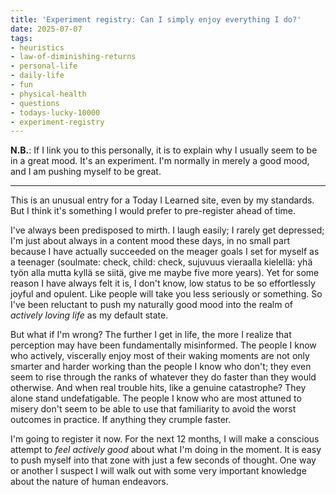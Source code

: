 ```yaml
---
title: 'Experiment registry: Can I simply enjoy everything I do?'
date: 2025-07-07
tags: 
- heuristics
- law-of-diminishing-returns
- personal-life
- daily-life
- fun
- physical-health
- questions
- todays-lucky-10000
- experiment-registry
---
```



**N.B.**: If I link you to this personally, it is to
explain why I usually seem to be in a great mood. 
It's an experiment.
I'm normally in merely a good mood,
and I am pushing myself to be great.

---

This is an unusual entry for a Today I Learned site, 
even by my standards.
But I think it's
something I would prefer to pre-register ahead of time.

I've always been predisposed to mirth. I laugh easily; I rarely get
depressed; I'm just about always in a content mood these days, in no
small part because I have actually succeeded on the meager goals I set
for myself as a teenager (soulmate: check, child: check,
sujuvuus vieraalla kielellä: yhä työn alla mutta kyllä se siitä, give
me maybe five more years). Yet for some reason I have always felt it is,
I don't know, low status to be so effortlessly joyful and opulent. Like
people will take you less seriously or something. So I've been reluctant
to push my naturally good mood into the realm of *actively loving life*
as my default state.

But what if I'm wrong? The further I get in life, the more I realize
that perception may have been fundamentally misinformed. The people I 
know who actively, viscerally enjoy most of their waking moments are not
only smarter and harder working than the people I know who don't; they
even seem to rise through the ranks of whatever they do faster than they
would otherwise. And when real trouble hits, like a genuine catastrophe?
They alone stand undefatigable. The people I know who are most attuned
to misery don't seem to be able to use that familiarity to avoid the
worst outcomes in practice. If anything they crumple faster.

I'm going to register it now. For the next 12 months, I will make a
conscious attempt to *feel actively good* about what I'm doing in the
moment. It is easy to push myself into that zone with just a few seconds
of thought. One way or another I suspect I will walk out with some
very important knowledge about the nature of human endeavors.
